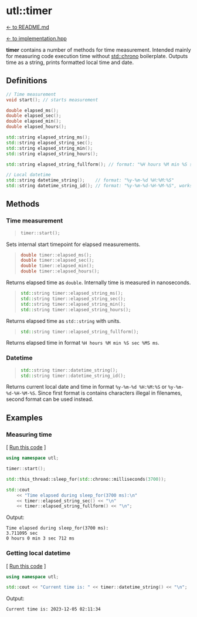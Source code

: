 # utl::timer

[<- to README.md](..)

[<- to implementation.hpp](../include/UTL/timer.hpp)

**timer** contains a number of methods for time measurement. Intended mainly for measuring code execution time without [std::chrono](https://en.cppreference.com/w/cpp/chrono) boilerplate. Outputs time as a string, prints formatted local time and date.

## Definitions

```cpp
// Time measurement
void start(); // starts measurement

double elapsed_ms();
double elapsed_sec();
double elapsed_min();
double elapsed_hours();

std::string elapsed_string_ms();
std::string elapsed_string_sec();
std::string elapsed_string_min();
std::string elapsed_string_hours();

std::string elapsed_string_fullform(); // format: "%H hours %M min %S sec %MS ms"

// Local datetime
std::string datetime_string();    // format: "%y-%m-%d %H:%M:%S"
std::string datetime_string_id(); // format: "%y-%m-%d-%H-%M-%S", works in filenames
```

## Methods

### Time measurement

> ```cpp
> timer::start();
> ```

Sets internal start timepoint for elapsed measurements.

> ```cpp
> double timer::elapsed_ms();
> double timer::elapsed_sec();
> double timer::elapsed_min();
> double timer::elapsed_hours();
> ```

Returns elapsed time as `double`. Internally time is measured in nanoseconds.

> ```cpp
> std::string timer::elapsed_string_ms();
> std::string timer::elapsed_string_sec();
> std::string timer::elapsed_string_min();
> std::string timer::elapsed_string_hours();
> ```

Returns elapsed time as `std::string` with units.

> ```cpp
> std::string timer::elapsed_string_fullform();
> ```

Returns elapsed time in format `%H hours %M min %S sec %MS ms`.

### Datetime

> ```cpp
> std::string timer::datetime_string();
> std::string timer::datetime_string_id();
> ```

Returns current local date and time in format `%y-%m-%d %H:%M:%S` or `%y-%m-%d-%H-%M-%S`. Since first format is contains characters illegal in filenames, second format can be used instead.

## Examples

### Measuring time

[ [Run this code](https://godbolt.org/#g:!((g:!((g:!((h:codeEditor,i:(filename:'1',fontScale:14,fontUsePx:'0',j:1,lang:c%2B%2B,selection:(endColumn:1,endLineNumber:7,positionColumn:1,positionLineNumber:7,selectionStartColumn:1,selectionStartLineNumber:7,startColumn:1,startLineNumber:7),source:'%23include+%3Chttps://raw.githubusercontent.com/DmitriBogdanov/UTL/master/single_include/UTL.hpp%3E%0A%0Aint+main()+%7B%0A++++using+namespace+utl%3B%0A%0A++++timer::start()%3B%0A%0A++++std::this_thread::sleep_for(std::chrono::milliseconds(3700))%3B%0A%0A++++std::cout%0A++++++++%3C%3C+%22Time+elapsed+during+sleep_for(3700+ms):%5Cn%22%0A++++++++%3C%3C+timer::elapsed_string_sec()+%3C%3C+%22%5Cn%22%0A++++++++%3C%3C+timer::elapsed_string_fullform()+%3C%3C+%22%5Cn%22%3B%0A%0A++++return+0%3B%0A%7D%0A'),l:'5',n:'0',o:'C%2B%2B+source+%231',t:'0')),k:71.71783148269105,l:'4',n:'0',o:'',s:0,t:'0'),(g:!((g:!((h:compiler,i:(compiler:clang1600,filters:(b:'0',binary:'1',binaryObject:'1',commentOnly:'0',debugCalls:'1',demangle:'0',directives:'0',execute:'0',intel:'0',libraryCode:'0',trim:'1'),flagsViewOpen:'1',fontScale:14,fontUsePx:'0',j:1,lang:c%2B%2B,libs:!(),options:'-std%3Dc%2B%2B17+-O2',overrides:!(),selection:(endColumn:1,endLineNumber:1,positionColumn:1,positionLineNumber:1,selectionStartColumn:1,selectionStartLineNumber:1,startColumn:1,startLineNumber:1),source:1),l:'5',n:'0',o:'+x86-64+clang+16.0.0+(Editor+%231)',t:'0')),header:(),l:'4',m:50,n:'0',o:'',s:0,t:'0'),(g:!((h:output,i:(compilerName:'x86-64+clang+16.0.0',editorid:1,fontScale:14,fontUsePx:'0',j:1,wrap:'1'),l:'5',n:'0',o:'Output+of+x86-64+clang+16.0.0+(Compiler+%231)',t:'0')),k:46.69421860597116,l:'4',m:50,n:'0',o:'',s:0,t:'0')),k:28.282168517308946,l:'3',n:'0',o:'',t:'0')),l:'2',n:'0',o:'',t:'0')),version:4) ]
```cpp
using namespace utl;

timer::start();

std::this_thread::sleep_for(std::chrono::milliseconds(3700));

std::cout
    << "Time elapsed during sleep_for(3700 ms):\n"
    << timer::elapsed_string_sec() << "\n"
    << timer::elapsed_string_fullform() << "\n";
```

Output:
```
Time elapsed during sleep_for(3700 ms):
3.711095 sec
0 hours 0 min 3 sec 712 ms
```

### Getting local datetime

[ [Run this code](https://godbolt.org/#g:!((g:!((g:!((h:codeEditor,i:(filename:'1',fontScale:14,fontUsePx:'0',j:1,lang:c%2B%2B,selection:(endColumn:5,endLineNumber:6,positionColumn:5,positionLineNumber:6,selectionStartColumn:5,selectionStartLineNumber:6,startColumn:5,startLineNumber:6),source:'%23include+%3Chttps://raw.githubusercontent.com/DmitriBogdanov/UTL/master/single_include/UTL.hpp%3E%0A%0Aint+main()+%7B%0A++++using+namespace+utl%3B%0A%0A++++std::cout+%3C%3C+%22Current+time+is:+%22+%3C%3C+timer::datetime_string()+%3C%3C+%22%5Cn%22%3B%0A%0A++++return+0%3B%0A%7D%0A'),l:'5',n:'0',o:'C%2B%2B+source+%231',t:'0')),k:71.71783148269105,l:'4',n:'0',o:'',s:0,t:'0'),(g:!((g:!((h:compiler,i:(compiler:clang1600,filters:(b:'0',binary:'1',binaryObject:'1',commentOnly:'0',debugCalls:'1',demangle:'0',directives:'0',execute:'0',intel:'0',libraryCode:'0',trim:'1'),flagsViewOpen:'1',fontScale:14,fontUsePx:'0',j:1,lang:c%2B%2B,libs:!(),options:'-std%3Dc%2B%2B17+-O2',overrides:!(),selection:(endColumn:1,endLineNumber:1,positionColumn:1,positionLineNumber:1,selectionStartColumn:1,selectionStartLineNumber:1,startColumn:1,startLineNumber:1),source:1),l:'5',n:'0',o:'+x86-64+clang+16.0.0+(Editor+%231)',t:'0')),header:(),l:'4',m:50,n:'0',o:'',s:0,t:'0'),(g:!((h:output,i:(compilerName:'x86-64+clang+16.0.0',editorid:1,fontScale:14,fontUsePx:'0',j:1,wrap:'1'),l:'5',n:'0',o:'Output+of+x86-64+clang+16.0.0+(Compiler+%231)',t:'0')),k:46.69421860597116,l:'4',m:50,n:'0',o:'',s:0,t:'0')),k:28.282168517308946,l:'3',n:'0',o:'',t:'0')),l:'2',n:'0',o:'',t:'0')),version:4) ]
```cpp
using namespace utl;

std::cout << "Current time is: " << timer::datetime_string() << "\n";
```

Output:
```
Current time is: 2023-12-05 02:11:34
```